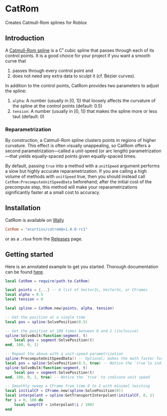 <p align="center">
	<h1>CatRom</h1>
	Creates Catmull-Rom splines for Roblox
</p>

## Introduction
A [Catmull-Rom spline](https://en.wikipedia.org/wiki/Centripetal_Catmull%E2%80%93Rom_spline) is a C¹ cubic spline that
passes through each of its control points. It is a good choice for your project if you want a smooth curve that
1. passes through every control point and
2. does not need any extra data to sculpt it (cf. Bézier curves).

In addition to the control points, CatRom provides two parameters to adjust the spline:
1. `alpha`: A number (usually in [0, 1]) that loosely affects the curvature of the spline at the control points
(default: 0.5)
2. `tension`: A number (usually in [0, 1]) that makes the spline more or less taut (default: 0)

### Reparametrization
By construction, a Catmull-Rom spline clusters points in regions of higher curvature. This effect is often visually
unappealing, so CatRom offers a second parametrization—called a unit-speed (or arc length) parametrization—that yields
equally-spaced points given equally-spaced times.

By default, passing `true` into a method with a `unitSpeed` argument performs a slow but highly accurate
reparametrization. If you are calling a high volume of methods with `unitSpeed` true, then you should instead call
`CatRom:PrecomputeUnitSpeedData` beforehand; after the initial cost of the precompute step, this method will make your
reparametrizations significantly faster at a small cost to accuracy.

## Installation
CatRom is available on [Wally](https://wally.run/)
```toml
CatRom = "ecurtiss/catrom@=1.0.0-rc1"
```
or as a `.rbxm` from the [Releases](https://github.com/ecurtiss/CatRom/releases) page.

## Getting started
Here is an annotated example to get you started. Thorough documentation can be found
[here](https://ecurtiss.github.io/CatRom/).
```lua
local CatRom = require(path.to.CatRom)

local points = {...} -- A list of Vector2s, Vector3s, or CFrames
local alpha = 0.5
local tension = 0

local spline = CatRom.new(points, alpha, tension)

-- Get the position at a single time
local pos = spline:SolvePosition(0.5)

-- Get the position at 100 times between 0 and 1 (inclusive)
spline:SolveBulk(function(segment, t)
	local pos = segment:SolvePosition(t)
end, 100, 0, 1)

-- Repeat the above with a unit-speed parametrization
spline:PrecomputeUnitSpeedData() -- Optional; makes the math faster for bulk computations
local pos = spline:SolvePosition(0.5, true) -- Notice the `true`to indicate unit speed
spline:SolveBulk(function(segment, t)
	local pos = segment:SolvePosition(t)
end, 100, 0, 1, true) -- Notice the `true` to indicate unit speed

-- Smoothly sweep a CFrame from time 0 to 1 with minimal twisting
local initialCF = CFrame.new(spline:SolvePosition(0))
local interpolant = spline:GetTransportInterpolant(initialCF, 0, 1)
for i = 0, 100 do
	local sweptCF = interpolant(i / 100)
end
```
